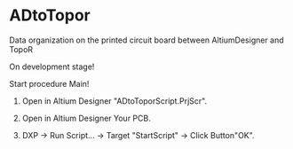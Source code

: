 # ADtoTopor
Data organization on the printed circuit board between AltiumDesigner and TopoR

On development stage!

Start procedure Main!

1) Open in Altium Designer "ADtoToporScript.PrjScr".

2) Open in Altium Designer Your PCB.

3) DXP -> Run Script... -> Target "StartScript" -> Click Button"OK". 
